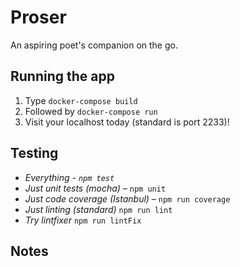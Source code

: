 # Proser
An aspiring poet's companion on the go.

## Running the app
1. Type `docker-compose build`
2. Followed by `docker-compose run`
3. Visit your localhost today (standard is port 2233)!

## Testing

- _Everything - `npm test`_
- _Just unit tests (mocha)_ – `npm unit`
- _Just code coverage (Istanbul)_ – `npm run coverage`
- _Just linting (standard)_ `npm run lint`
- _Try lintfixer_ `npm run lintFix`


## Notes
